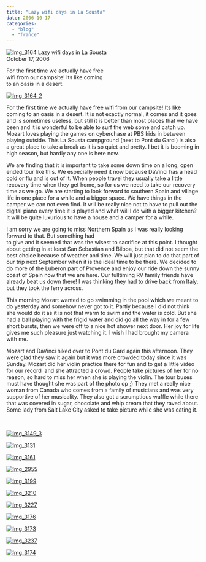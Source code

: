 ```yaml
---
title: "Lazy wifi days in La Sousta"
date: 2006-10-17
categories: 
  - "blog"
  - "france"
---
```


[![Img_3164](http://soultravelers3new.local/images/2008/04/26/img_3164.png "Img_3164")](https://pub-ac94b3f306b24c0dba4238943c97f2e1.r2.dev/photos/uncategorized/2008/04/26/img_3164.png) Lazy wifi days in La Sousta  
October 17, 2006

For the first time we actually have free  
wifi from our campsite! Its like coming  
to an oasis in a desert.

<!--more-->

[![Img_3164_2](http://soultravelers3new.local/images/2008/04/26/img_3164_2.png "Img_3164_2")](https://pub-ac94b3f306b24c0dba4238943c97f2e1.r2.dev/photos/uncategorized/2008/04/26/img_3164_2.png)

For the first time we actually have free wifi from our campsite! Its like coming to an oasis in a desert. It is not exactly normal, it comes and it goes and is sometimes useless, but still it is better than most places that we have been and it is wonderful to be able to surf the web some and catch up. Mozart loves playing the games on cyberchase at PBS kids in between playing outside. This La Sousta campground (next to Pont du Gard ) is also a great place to take a break as it is so quiet and pretty. I bet it is booming in high season, but hardly any one is here now.

We are finding that it is important to take some down time on a long, open ended tour like this. We especially need it now because DaVinci has a head cold or flu and is out of it. When people travel they usually take a little recovery time when they get home, so for us we need to take our recovery time as we go. We are starting to look forward to southern Spain and village life in one place for a while and a bigger space. We have things in the camper we can not even find. It will be really nice not to have to pull out the digital piano every time it is played and what will I do with a bigger kitchen? It will be quite luxurious to have a house and a camper for a while.

I am sorry we are going to miss Northern Spain as I was really looking forward to that. But something had  
to give and it seemed that was the wisest to sacrifice at this point. I thought about getting in at least San Sebastian and Bilboa, but that did not seem the best choice because of weather and time. We will just plan to do that part of our trip next September when it is the ideal time to be there. We decided to do more of the Luberon part of Provence and enjoy our ride down the sunny coast of Spain now that we are here. Our fulltiming RV family friends have already beat us down there! I was thinking they had to drive back from Italy, but they took the ferry across.

This morning Mozart wanted to go swimming in the pool which we meant to do yesterday and somehow never got to it. Partly because I did not think she would do it as it is not that warm to swim and the water is cold. But she had a ball playing with the frigid water and did go all the way in for a few short bursts, then we were off to a nice hot shower next door. Her joy for life gives me such pleasure just watching it. I wish I had brought my camera with me.

Mozart and DaVinci hiked over to Pont du Gard again this afternoon. They were glad they saw it again but it was more crowded today since it was Sunday. Mozart did her violin practice there for fun and to get a little video for our record  and she attracted a crowd. People take pictures of her for no reason, so hard to miss her when she is playing the violin. The tour buses must have thought she was part of the photo op ;) They met a really nice woman from Canada who comes from a family of musicians and was very supportive of her musicality. They also got a scrumptious waffle while there that was covered in sugar, chocolate and whip cream that they raved about. Some lady from Salt Lake City asked to take picture while she was eating it.

[  
](https://pub-ac94b3f306b24c0dba4238943c97f2e1.r2.dev/photos/uncategorized/2008/04/26/img_3210.jpg)

[](https://pub-ac94b3f306b24c0dba4238943c97f2e1.r2.dev/photos/uncategorized/2008/04/26/img_3149.jpg)

[](https://pub-ac94b3f306b24c0dba4238943c97f2e1.r2.dev/photos/uncategorized/2008/04/26/img_3149_2.jpg)

[![Img_3149_3](http://soultravelers3new.local/images/2008/04/26/img_3149_3.jpg "Img_3149_3")](https://pub-ac94b3f306b24c0dba4238943c97f2e1.r2.dev/photos/uncategorized/2008/04/26/img_3149_3.jpg)

[![Img_3131](http://soultravelers3new.local/images/2008/04/26/img_3131.jpg "Img_3131")](https://pub-ac94b3f306b24c0dba4238943c97f2e1.r2.dev/photos/uncategorized/2008/04/26/img_3131.jpg)

[![Img_3161](http://soultravelers3new.local/images/2008/04/26/img_3161.jpg "Img_3161")](https://pub-ac94b3f306b24c0dba4238943c97f2e1.r2.dev/photos/uncategorized/2008/04/26/img_3161.jpg)

[![Img_2955](http://soultravelers3new.local/images/2008/04/26/img_2955.jpg "Img_2955")](https://pub-ac94b3f306b24c0dba4238943c97f2e1.r2.dev/photos/uncategorized/2008/04/26/img_2955.jpg)

[![Img_3199](http://soultravelers3new.local/images/2008/04/26/img_3199.jpg "Img_3199")](https://pub-ac94b3f306b24c0dba4238943c97f2e1.r2.dev/photos/uncategorized/2008/04/26/img_3199.jpg)

[![Img_3210](http://soultravelers3new.local/images/2008/04/26/img_3210.jpg "Img_3210")](https://pub-ac94b3f306b24c0dba4238943c97f2e1.r2.dev/photos/uncategorized/2008/04/26/img_3210.jpg)

[![Img_3227](http://soultravelers3new.local/images/2008/04/26/img_3227.jpg "Img_3227")](https://pub-ac94b3f306b24c0dba4238943c97f2e1.r2.dev/photos/uncategorized/2008/04/26/img_3227.jpg)

[![Img_3176](http://soultravelers3new.local/images/2008/04/26/img_3176.jpg "Img_3176")](https://pub-ac94b3f306b24c0dba4238943c97f2e1.r2.dev/photos/uncategorized/2008/04/26/img_3176.jpg)

[![Img_3173](http://soultravelers3new.local/images/2008/04/26/img_3173.jpg "Img_3173")](https://pub-ac94b3f306b24c0dba4238943c97f2e1.r2.dev/photos/uncategorized/2008/04/26/img_3173.jpg)

[![Img_3237](http://soultravelers3new.local/images/2008/04/26/img_3237.jpg "Img_3237")](https://pub-ac94b3f306b24c0dba4238943c97f2e1.r2.dev/photos/uncategorized/2008/04/26/img_3237.jpg)

[![Img_3174](http://soultravelers3new.local/images/2008/04/26/img_3174.jpg "Img_3174")](https://pub-ac94b3f306b24c0dba4238943c97f2e1.r2.dev/photos/uncategorized/2008/04/26/img_3174.jpg)

  

[](https://pub-ac94b3f306b24c0dba4238943c97f2e1.r2.dev/photos/uncategorized/2008/04/26/img_3149.jpg)

[](https://pub-ac94b3f306b24c0dba4238943c97f2e1.r2.dev/photos/uncategorized/2008/04/26/img_3149_2.jpg)

 [](https://pub-ac94b3f306b24c0dba4238943c97f2e1.r2.dev/photos/uncategorized/2008/04/26/img_3149_2.jpg)

[  
](https://pub-ac94b3f306b24c0dba4238943c97f2e1.r2.dev/photos/uncategorized/2008/04/26/img_3149_2.jpg)

[  
](https://pub-ac94b3f306b24c0dba4238943c97f2e1.r2.dev/photos/uncategorized/2008/04/26/img_3149_2.jpg)
